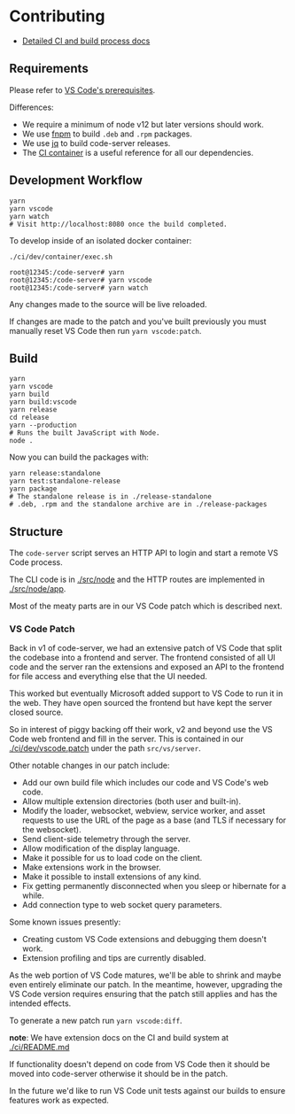 # Contributing

- [Detailed CI and build process docs](../ci)

## Requirements

Please refer to [VS Code's prerequisites](https://github.com/Microsoft/vscode/wiki/How-to-Contribute#prerequisites).

Differences:

- We require a minimum of node v12 but later versions should work.
- We use [fnpm](https://github.com/goreleaser/nfpm) to build `.deb` and `.rpm` packages.
- We use [jq](https://stedolan.github.io/jq/) to build code-server releases.
- The [CI container](../ci/container/Dockerfile) is a useful reference for all our dependencies.

## Development Workflow

```shell
yarn
yarn vscode
yarn watch
# Visit http://localhost:8080 once the build completed.
```

To develop inside of an isolated docker container:

```shell
./ci/dev/container/exec.sh

root@12345:/code-server# yarn
root@12345:/code-server# yarn vscode
root@12345:/code-server# yarn watch
```

Any changes made to the source will be live reloaded.

If changes are made to the patch and you've built previously you must manually
reset VS Code then run `yarn vscode:patch`.

## Build

```shell
yarn
yarn vscode
yarn build
yarn build:vscode
yarn release
cd release
yarn --production
# Runs the built JavaScript with Node.
node .
```

Now you can build the packages with:

```
yarn release:standalone
yarn test:standalone-release
yarn package
# The standalone release is in ./release-standalone
# .deb, .rpm and the standalone archive are in ./release-packages
```

## Structure

The `code-server` script serves an HTTP API to login and start a remote VS Code process.

The CLI code is in [./src/node](./src/node) and the HTTP routes are implemented in
[./src/node/app](./src/node/app).

Most of the meaty parts are in our VS Code patch which is described next.

### VS Code Patch

Back in v1 of code-server, we had an extensive patch of VS Code that split the codebase
into a frontend and server. The frontend consisted of all UI code and the server ran
the extensions and exposed an API to the frontend for file access and everything else
that the UI needed.

This worked but eventually Microsoft added support to VS Code to run it in the web.
They have open sourced the frontend but have kept the server closed source.

So in interest of piggy backing off their work, v2 and beyond use the VS Code
web frontend and fill in the server. This is contained in our
[./ci/dev/vscode.patch](../ci/dev/vscode.patch) under the path `src/vs/server`.

Other notable changes in our patch include:

- Add our own build file which includes our code and VS Code's web code.
- Allow multiple extension directories (both user and built-in).
- Modify the loader, websocket, webview, service worker, and asset requests to
  use the URL of the page as a base (and TLS if necessary for the websocket).
- Send client-side telemetry through the server.
- Allow modification of the display language.
- Make it possible for us to load code on the client.
- Make extensions work in the browser.
- Make it possible to install extensions of any kind.
- Fix getting permanently disconnected when you sleep or hibernate for a while.
- Add connection type to web socket query parameters.

Some known issues presently:

- Creating custom VS Code extensions and debugging them doesn't work.
- Extension profiling and tips are currently disabled.

As the web portion of VS Code matures, we'll be able to shrink and maybe even entirely
eliminate our patch. In the meantime, however, upgrading the VS Code version requires
ensuring that the patch still applies and has the intended effects.

To generate a new patch run `yarn vscode:diff`.

**note**: We have extension docs on the CI and build system at [./ci/README.md](../ci/README.md)

If functionality doesn't depend on code from VS Code then it should be moved
into code-server otherwise it should be in the patch.

In the future we'd like to run VS Code unit tests against our builds to ensure features
work as expected.
